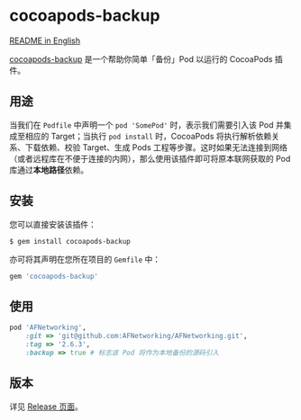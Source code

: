 # cocoapods-backup

[README in English](README.md)

[cocoapods-backup](https://rubygems.org/gems/cocoapods-backup) 是一个帮助你简单「备份」Pod 以运行的 CocoaPods 插件。

## 用途

当我们在 `Podfile` 中声明一个 `pod 'SomePod'` 时，表示我们需要引入该 Pod 并集成至相应的 Target；当执行 `pod install` 时，CocoaPods 将执行解析依赖关系、下载依赖、校验 Target、生成 Pods 工程等步骤。这时如果无法连接到网络（或者远程库在不便于连接的内网），那么使用该插件即可将原本联网获取的 Pod 库通过**本地路径**依赖。

## 安装

您可以直接安装该插件：

```shell
$ gem install cocoapods-backup
```

亦可将其声明在您所在项目的 `Gemfile` 中：

```ruby
gem 'cocoapods-backup'
```

## 使用

```ruby
pod 'AFNetworking',
    :git => 'git@github.com:AFNetworking/AFNetworking.git',
    :tag => '2.6.3',
    :backup => true # 标志该 Pod 将作为本地备份的源码引入
```

## 版本

详见 [Release 页面](https://github.com/kingcos/cocoapods-backup/releases)。
